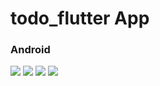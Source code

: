 # todo_flutter App



### Android
![](https://github.com/chirag-goel360/Todo_Flutter/blob/main/android1.jpg)
![](https://github.com/chirag-goel360/Todo_Flutter/blob/main/android2.jpg)
![](https://github.com/chirag-goel360/Todo_Flutter/blob/main/android3.jpg)
![](https://github.com/chirag-goel360/Todo_Flutter/blob/main/android4.jpg)
